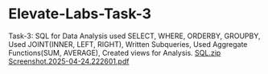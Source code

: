 # Elevate-Labs-Task-3
Task-3: SQL for Data Analysis
used SELECT, WHERE, ORDERBY, GROUPBY,
Used JOINT(INNER, LEFT, RIGHT),
Written Subqueries,
Used Aggregate Functions(SUM, AVERAGE),
Created views for Analysis.
[SQL.zip](https://github.com/user-attachments/files/20264739/SQL.zip)
[Screenshot.2025-04-24.222601.pdf](https://github.com/user-attachments/files/20264738/Screenshot.2025-04-24.222601.pdf)
